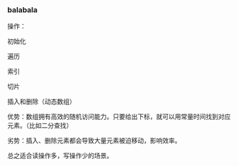 ### balabala

操作：

初始化

遍历

索引

切片

插入和删除（动态数组）



优势：数组拥有高效的随机访问能力。只要给出下标，就可以用常量时间找到对应元素。（比如二分查找）

劣势：插入、删除元素都会导致大量元素被迫移动，影响效率。

总之适合读操作多，写操作少的场景。
